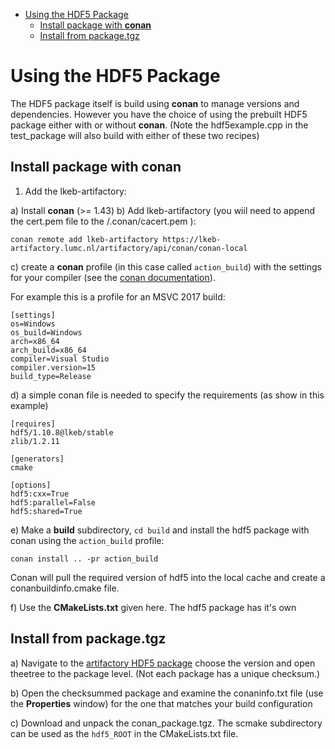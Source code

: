 
- [Using the HDF5 Package](#using-the-hdf5-package)
  - [Install package with __conan__](#install-package-with-conan)
  - [Install from package.tgz](#install-from-packagetgz)

# Using the HDF5 Package

The HDF5 package itself is build using __conan__ to manage versions and dependencies. However you have the choice of using the prebuilt HDF5 package either with or without __conan__. (Note  the hdf5example.cpp in the test_package will also build with either of these two recipes)



## Install package with __conan__

1. Add the lkeb-artifactory:

a) Install __conan__ (>= 1.43)
b) Add lkeb-artifactory (you wiil need to append the cert.pem file to the <user>/.conan/cacert.pem ):

```
conan remote add lkeb-artifactory https://lkeb-artifactory.lumc.nl/artifactory/api/conan/conan-local
```


c) create a __conan__ profile (in this case called `action_build`) with the settings for your compiler (see the [conan documentation](https://docs.conan.io/en/latest/reference/commands/misc/profile.html)). 

For example this is a profile for an MSVC 2017 build:

```
[settings]
os=Windows
os_build=Windows
arch=x86_64
arch_build=x86_64
compiler=Visual Studio
compiler.version=15
build_type=Release
```

d) a simple conan file is needed to specify the requirements (as show in this example)

```
[requires]
hdf5/1.10.8@lkeb/stable
zlib/1.2.11

[generators]
cmake

[options]
hdf5:cxx=True
hdf5:parallel=False
hdf5:shared=True
```

e) Make a __build__ subdirectory, `cd build` and install the hdf5 package with conan using the `action_build` profile:

```
conan install .. -pr action_build
```

Conan will pull the required version of hdf5 into the local cache and create a conanbuildinfo.cmake file. 

f) Use the __CMakeLists.txt__ given here. The hdf5 package has it's own  

## Install from package.tgz

a) Navigate to the [artifactory HDF5 package](https://lkeb-artifactory.lumc.nl/ui/repos/tree/General/conan-local%2Flkeb%2Fhdf5) choose the version and open theetree to the package level.  (Not each package has a unique checksum.) 

b) Open the checksummed package and examine the conaninfo.txt file (use the __Properties__ window) for the one that matches your build configuration

c) Download and unpack the conan_package.tgz. The scmake subdirectory can be used as the `hdf5_ROOT` in the CMakeLists.txt file.